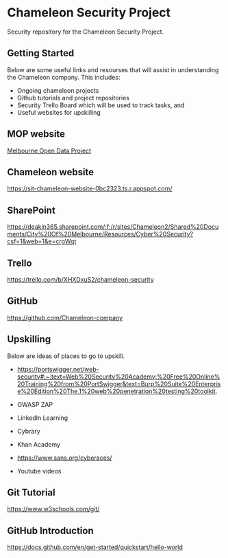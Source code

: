 # Chameleon Security Project
Security repository for the Chameleon Security Project.

## Getting Started
Below are some useful links and resourses that will assist in understanding the Chameleon company. This includes:
- Ongoing chameleon projects
- Github tutorials and project repositories
- Security Trello Board which will be used to track tasks, and 
- Useful websites for upskilling

## MOP website
[Melbourne Open Data Project 
](https://master-mop-busaytgm.ts.gateway.dev/?fbclid=IwAR0XV3h7i-bvf-DCTQTRWxnmg9yx1-2JDNODqvuzz7FRfNtsI_EdbePXD5A)

## Chameleon website
https://sit-chameleon-website-0bc2323.ts.r.appspot.com/ 


## SharePoint
https://deakin365.sharepoint.com/:f:/r/sites/Chameleon2/Shared%20Documents/City%20Of%20Melbourne/Resources/Cyber%20Security?csf=1&web=1&e=crgWqt 

  
## Trello
https://trello.com/b/XHXDxuS2/chameleon-security
  

## GitHub
https://github.com/Chameleon-company 

 
## Upskilling
Below are ideas of places to go to upskill.  

- https://portswigger.net/web-security#:~:text=Web%20Security%20Academy:%20Free%20Online%20Training%20from%20PortSwigger&text=Burp%20Suite%20Enterprise%20Edition%20The,1%20web%20penetration%20testing%20toolkit. 

- OWASP ZAP 

- LinkedIn Learning 

- Cybrary 

- Khan Academy 

- https://www.sans.org/cyberaces/ 

- Youtube videos 

 
## Git Tutorial 
https://www.w3schools.com/git/ 

  
## GitHub Introduction 
https://docs.github.com/en/get-started/quickstart/hello-world 

